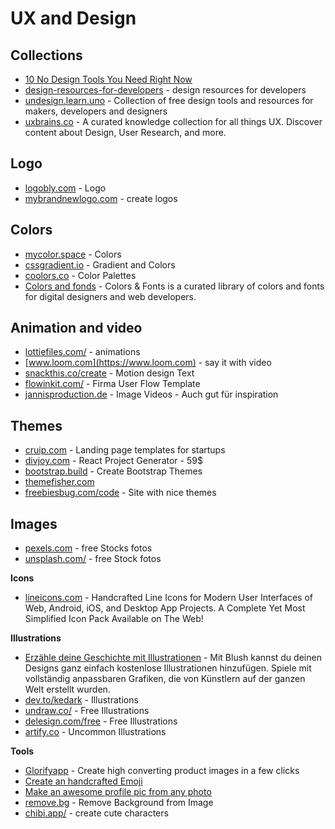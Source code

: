 # UX and Design

## Collections
- [10 No Design Tools You Need Right Now](https://logobly.com/blog/10-no-design-tools/)
- [design-resources-for-developers](https://github.com/bradtraversy/design-resources-for-developers) - design resources for developers
- [undesign.learn.uno](https://undesign.learn.uno/) - Collection of free design tools and resources for makers, developers and designers
- [uxbrains.co](https://uxbrains.co/) - A curated knowledge collection for all things UX. Discover content about Design, User Research, and more.

## Logo
- [logobly.com](https://logobly.com/)  - Logo
- [mybrandnewlogo.com](https://mybrandnewlogo.com/) - create logos

## Colors
- [mycolor.space](https://mycolor.space/) - Colors
- [cssgradient.io](https://cssgradient.io/) - Gradient and Colors
- [coolors.co](https://coolors.co) - Color Palettes
- [Colors and fonds](https://www.colorsandfonts.com/) - Colors & Fonts is a curated library of colors and fonts for digital designers and web developers.
## Animation and video
- [lottiefiles.com/](https://lottiefiles.com/) - animations
- [www.loom.com](https://www.loom.com) - say it with video
- [snackthis.co/create](https://snackthis.co/create) - Motion design Text
- [flowinkit.com/](https://flowinkit.com/) - Firma User Flow Template
- [jannisproduction.de](https://jannisproduction.de/) - Image Videos - Auch gut für inspiration

## Themes
- [cruip.com](https://cruip.com/) - Landing page templates for startups
- [divjoy.com](https://divjoy.com/) - React Project Generator - 59$
- [bootstrap.build](https://bootstrap.build/) - Create Bootstrap Themes
- [themefisher.com](https://themefisher.com/) 
- [freebiesbug.com/code](https://freebiesbug.com/code-stuff/html-website-templates/) - Site with nice themes

## Images
- [pexels.com](https://www.pexels.com) - free Stocks fotos
- [unsplash.com/](https://unsplash.com/) - free Stock fotos

**Icons**
- [lineicons.com](https://lineicons.com) - Handcrafted Line Icons for Modern User Interfaces of Web, Android, iOS, and Desktop App Projects. A Complete Yet Most Simplified Icon Pack Available on The Web!

**Illustrations**
- [Erzähle deine Geschichte mit Illustrationen](https://blush.design/de) - Mit Blush kannst du deinen Designs ganz einfach kostenlose Illustrationen hinzufügen. Spiele mit vollständig anpassbaren Grafiken, die von Künstlern auf der ganzen Welt erstellt wurden.
- [dev.to/kedark](https://dev.to/kedark/free-illustrations-resources-for-the-web-make-your-next-project-cooler-525c) - Illustrations
- [undraw.co/](https://undraw.co/) - Free Illustrations
- [delesign.com/free](https://delesign.com/free-designs/graphics/) - Free Illustrations
- [artify.co](https://www.artify.co/uncommon-illustrations) - Uncommon Illustrations

**Tools**
- [Glorifyapp](https://www.glorifyapp.com) - Create high converting product images in a few clicks
- [Create an handcrafted Emoji](https://www.mymoji.co/)
- [Make an awesome profile pic from any photo](https://pfpmaker.com)
- [remove.bg](https://www.remove.bg/de) - Remove Background from Image
- [chibi.app/](https://chibi.app/) - create cute characters
